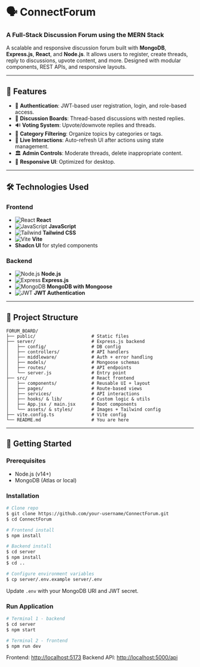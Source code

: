 # 🗣️ ConnectForum

### A Full-Stack Discussion Forum using the MERN Stack

A scalable and responsive discussion forum built with **MongoDB**, **Express.js**, **React**, and **Node.js**. It allows users to register, create threads, reply to discussions, upvote content, and more. Designed with modular components, REST APIs, and responsive layouts.

---

## 💪 Features

* 🔐 **Authentication**: JWT-based user registration, login, and role-based access.
* 📍 **Discussion Boards**: Thread-based discussions with nested replies.
* 🔊 **Voting System**: Upvote/downvote replies and threads.
* 📆 **Category Filtering**: Organize topics by categories or tags.
* 💬 **Live Interactions**: Auto-refresh UI after actions using state management.
* 🏛️ **Admin Controls**: Moderate threads, delete inappropriate content.
* 🎨 **Responsive UI**: Optimized for desktop.

---

## 🛠️ Technologies Used

### Frontend

* ![React](https://img.shields.io/badge/React-20232A?style=flat\&logo=react) **React**
* ![JavaScript](https://img.shields.io/badge/JavaScript-F7DF1E?style=flat\&logo=javascript\&logoColor=black) **JavaScript**
* ![Tailwind](https://img.shields.io/badge/TailwindCSS-06B6D4?style=flat\&logo=tailwindcss) **Tailwind CSS**
* ![Vite](https://img.shields.io/badge/Vite-646CFF?style=flat\&logo=vite) **Vite**
* **Shadcn UI** for styled components

### Backend

* ![Node.js](https://img.shields.io/badge/Node.js-339933?style=flat\&logo=node.js) **Node.js**
* ![Express](https://img.shields.io/badge/Express-000000?style=flat\&logo=express) **Express.js**
* ![MongoDB](https://img.shields.io/badge/MongoDB-47A248?style=flat\&logo=mongodb) **MongoDB with Mongoose**
* ![JWT](https://img.shields.io/badge/JWT-black?style=flat\&logo=jsonwebtokens) **JWT Authentication**

---

## 📂 Project Structure

```
FORUM_BOARD/
├── public/                     # Static files
├── server/                     # Express.js backend
│   ├── config/                 # DB config
│   ├── controllers/            # API handlers
│   ├── middleware/             # Auth + error handling
│   ├── models/                 # Mongoose schemas
│   ├── routes/                 # API endpoints
│   └── server.js               # Entry point
├── src/                        # React frontend
│   ├── components/             # Reusable UI + layout
│   ├── pages/                  # Route-based views
│   ├── services/               # API interactions
│   ├── hooks/ & lib/           # Custom logic & utils
│   ├── App.jsx / main.jsx      # Root components
│   └── assets/ & styles/       # Images + Tailwind config
├── vite.config.ts              # Vite config
└── README.md                   # You are here
```

---

## 🚀 Getting Started

### Prerequisites

* Node.js (v14+)
* MongoDB (Atlas or local)

### Installation

```bash
# Clone repo
$ git clone https://github.com/your-username/ConnectForum.git
$ cd ConnectForum

# Frontend install
$ npm install

# Backend install
$ cd server
$ npm install
$ cd ..

# Configure environment variables
$ cp server/.env.example server/.env
```

Update `.env` with your MongoDB URI and JWT secret.

### Run Application

```bash
# Terminal 1 - backend
$ cd server
$ npm start

# Terminal 2 - frontend
$ npm run dev
```

Frontend: [http://localhost:5173](http://localhost:5173)
Backend API: [http://localhost:5000/api](http://localhost:5000/api)

